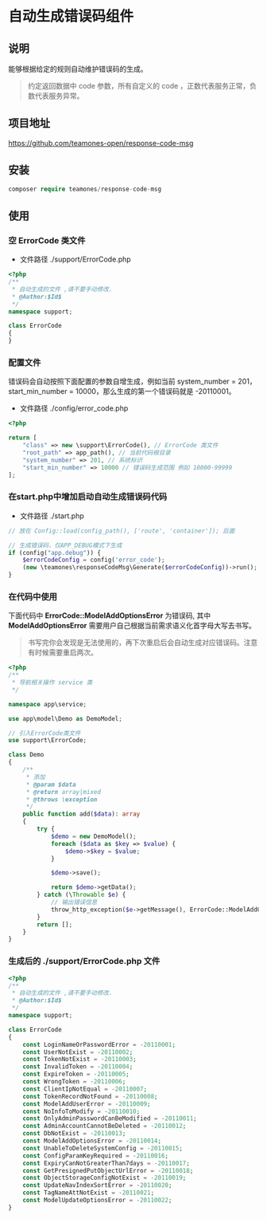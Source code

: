# 自动生成错误码组件

## 说明

能够根据给定的规则自动维护错误码的生成。

> 约定返回数据中 code 参数，所有自定义的 code ，正数代表服务正常，负数代表服务异常。

## 项目地址

https://github.com/teamones-open/response-code-msg

## 安装

  ```php
  composer require teamones/response-code-msg
  ```

## 使用

### 空 ErrorCode 类文件

- 文件路径 ./support/ErrorCode.php
```php
<?php
/**
 * 自动生成的文件 ,请不要手动修改.
 * @Author:$Id$
 */
namespace support;

class ErrorCode
{
}
```

### 配置文件

错误码会自动按照下面配置的参数自增生成，例如当前 system_number = 201，start_min_number = 10000，那么生成的第一个错误码就是 -20110001。

- 文件路径 ./config/error_code.php
```php
<?php

return [
    "class" => new \support\ErrorCode(), // ErrorCode 类文件
    "root_path" => app_path(), // 当前代码根目录
    "system_number" => 201, // 系统标识
    "start_min_number" => 10000 // 错误码生成范围 例如 10000-99999
];
```

### 在start.php中增加启动自动生成错误码代码

- 文件路径 ./start.php

```php
// 放在 Config::load(config_path(), ['route', 'container']); 后面

// 生成错误码，仅APP_DEBUG模式下生成
if (config("app.debug")) {
    $errorCodeConfig = config('error_code');
    (new \teamones\responseCodeMsg\Generate($errorCodeConfig))->run();
}
```

### 在代码中使用

下面代码中 **ErrorCode::ModelAddOptionsError** 为错误码, 其中 **ModelAddOptionsError** 需要用户自己根据当前需求语义化首字母大写去书写。

> 书写完你会发现是无法使用的，再下次重启后会自动生成对应错误码。注意有时候需要重启两次。

```php
<?php
/**
 * 导航相关操作 service 类
 */

namespace app\service;

use app\model\Demo as DemoModel;

// 引入ErrorCode类文件
use support\ErrorCode;

class Demo
{
    /**
     * 添加
     * @param $data
     * @return array|mixed
     * @throws \exception
     */
    public function add($data): array
    {
        try {
            $demo = new DemoModel();
            foreach ($data as $key => $value) {
                $demo->$key = $value;
            }

            $demo->save();

            return $demo->getData();
        } catch (\Throwable $e) {
            // 输出错误信息
            throw_http_exception($e->getMessage(), ErrorCode::ModelAddOptionsError);
        }
        return [];
    }
}
```

### 生成后的 ./support/ErrorCode.php 文件

```php
<?php
/**
 * 自动生成的文件 ,请不要手动修改.
 * @Author:$Id$
 */
namespace support;

class ErrorCode
{
    const LoginNameOrPasswordError = -20110001;
    const UserNotExist = -20110002;
    const TokenNotExist = -20110003;
    const InvalidToken = -20110004;
    const ExpireToken = -20110005;
    const WrongToken = -20110006;
    const ClientIpNotEqual = -20110007;
    const TokenRecordNotFound = -20110008;
    const ModelAddUserError = -20110009;
    const NoInfoToModify = -20110010;
    const OnlyAdminPasswordCanBeModified = -20110011;
    const AdminAccountCannotBeDeleted = -20110012;
    const DbNotExist = -20110013;
    const ModelAddOptionsError = -20110014;
    const UnableToDeleteSystemConfig = -20110015;
    const ConfigParamKeyRequired = -20110016;
    const ExpiryCanNotGreaterThan7days = -20110017;
    const GetPresignedPutObjectUrlError = -20110018;
    const ObjectStorageConfigNotExist = -20110019;
    const UpdateNavIndexSortError = -20110020;
    const TagNameAttNotExist = -20110021;
    const ModelUpdateOptionsError = -20110022;
}
```




